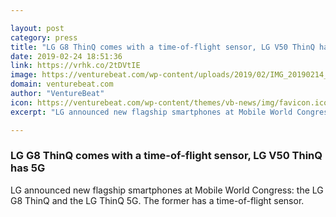 ```yaml
---

layout: post
category: press
title: "LG G8 ThinQ comes with a time-of-flight sensor, LG V50 ThinQ has 5G"
date: 2019-02-24 18:51:36
link: https://vrhk.co/2tDVtIE
image: https://venturebeat.com/wp-content/uploads/2019/02/IMG_20190214_102556.jpg?w=1200&strip=all
domain: venturebeat.com
author: "VentureBeat"
icon: https://venturebeat.com/wp-content/themes/vb-news/img/favicon.ico
excerpt: "LG announced new flagship smartphones at Mobile World Congress: the LG G8 ThinQ and the LG ThinQ 5G. The former has a time-of-flight sensor."

---
```


### LG G8 ThinQ comes with a time-of-flight sensor, LG V50 ThinQ has 5G

LG announced new flagship smartphones at Mobile World Congress: the LG G8 ThinQ and the LG ThinQ 5G. The former has a time-of-flight sensor.